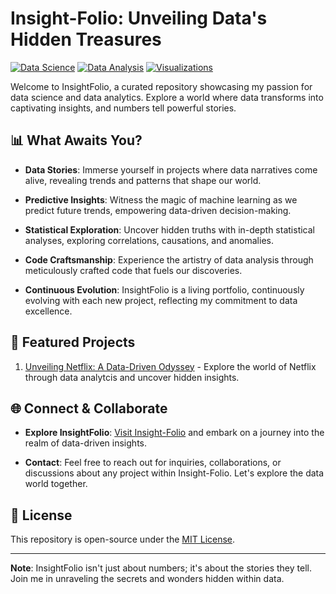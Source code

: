 # Insight-Folio: Unveiling Data's Hidden Treasures

[![Data Science](https://img.shields.io/badge/Data%20Science-%F0%9F%93%8A%F0%9F%94%8D-brightgreen)](https://github.com/mrafraim)
[![Data Analysis](https://img.shields.io/badge/Data%20Analysis-%F0%9F%93%88%F0%9F%93%89-blue)](https://github.com/mrafraim)
[![Visualizations](https://img.shields.io/badge/Visualizations-%F0%9F%93%8A%F0%9F%93%9D-orange)](https://github.com/mrafraim)

Welcome to InsightFolio, a curated repository showcasing my passion for data science and data analytics. Explore a world where data transforms into captivating insights, and numbers tell powerful stories.

## 📊 What Awaits You?

- **Data Stories**: Immerse yourself in projects where data narratives come alive, revealing trends and patterns that shape our world.

- **Predictive Insights**: Witness the magic of machine learning as we predict future trends, empowering data-driven decision-making.

- **Statistical Exploration**: Uncover hidden truths with in-depth statistical analyses, exploring correlations, causations, and anomalies.

- **Code Craftsmanship**: Experience the artistry of data analysis through meticulously crafted code that fuels our discoveries.

- **Continuous Evolution**: InsightFolio is a living portfolio, continuously evolving with each new project, reflecting my commitment to data excellence.

## 🌟 Featured Projects
1. [Unveiling Netflix: A Data-Driven Odyssey](#) - Explore the world of Netflix through data analytcis and uncover hidden insights.

## 🌐 Connect & Collaborate

- **Explore InsightFolio**: [Visit Insight-Folio](#) and embark on a journey into the realm of data-driven insights.

- **Contact**: Feel free to reach out for inquiries, collaborations, or discussions about any project within Insight-Folio. Let's explore the data world together.

## 📜 License

This repository is open-source under the [MIT License](LICENSE).

---

**Note**: InsightFolio isn't just about numbers; it's about the stories they tell. Join me in unraveling the secrets and wonders hidden within data.

